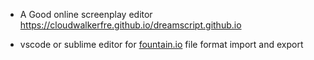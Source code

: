 * A Good online screenplay editor  
https://cloudwalkerfre.github.io/dreamscript.github.io  

* vscode or sublime editor for [fountain.io](https://fountain.io/) file format import and export
